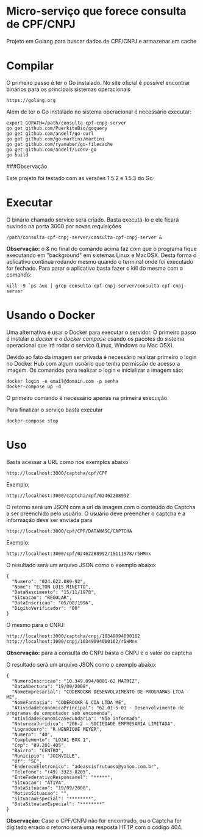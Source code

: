 # Micro-serviço que forece consulta de CPF/CNPJ

Projeto em Golang para buscar dados de CPF/CNPJ e armazenar em cache 

# Compilar

O primeiro passo é ter o Go instalado. No site oficial é possível encontrar binários para os principais sistemas operacionais

    https://golang.org

Além de ter o Go instalado no sistema operacional é necessário executar:

    export GOPATH=/path/consulta-cpf-cnpj-server
    go get github.com/PuerkitoBio/goquery
    go get github.com/andelf/go-curl
    go get github.com/go-martini/martini
    go get github.com/ryanuber/go-filecache
    go get github.com/andelf/iconv-go
    go build

###Observação

Este projeto foi testado com as versões 1.5.2 e 1.5.3 do Go


# Executar

O binário chamado service será criado. Basta executá-lo e ele ficará ouvindo na porta 3000 por novas requisições

    /path/consulta-cpf-cnpj-server/consulta-cpf-cnpj-server &

**Observação:**  o & no final do comando acima faz com que o programa fique executando em "background" em sistemas Linux e MacOSX. Desta forma o aplicativo continua rodando mesmo quando o terminal onde foi executado for fechado. Para parar o aplicativo basta fazer o kill do mesmo com o comando:

    kill -9 `ps aux | grep consulta-cpf-cnpj-server/consulta-cpf-cnpj-server`

# Usando o Docker

Uma alternativa é usar o Docker para executar o servidor. 
O primeiro passo é instalar o _docker_ e o _docker compose_ usando os pacotes do sistema operacional que irá rodar o serviço (Linux, Windows ou Mac OSX). 

Devido ao fato da imagem ser privada é necessário realizar primeiro o login no Docker Hub com algum usuário que tenha permissão de acesso a imagem. Os comandos para realizar o login e inicializar a imagem são:

    docker login -e email@domain.com -p senha
    docker-compose up -d

O primeiro comando é necessário apenas na primeira execução. 

Para finalizar o serviço basta executar

    docker-compose stop

# Uso

Basta acessar a URL como nos exemplos abaixo

    http://localhost:3000/captcha/cpf/CPF

Exemplo:

    http://localhost:3000/captcha/cpf/02462208992
    

O retorno será um JSON com a url da imagem com o conteúdo do Captcha a ser preenchido pelo usuário. O usuário deve preencher o captcha e a informação deve ser enviada para 

    http://localhost:3000/cpf/CPF/DATANASC/CAPTCHA

Exemplo:

    http://localhost:3000/cpf/02462208992/15111978/r5HMnx

O resultado será um arquivo JSON como o exemplo abaixo:

    
    {
      "Numero": "024.622.089-92",
      "Nome": "ELTON LUIS MINETTO",
      "DataNascimento": "15/11/1978",
      "Situacao": "REGULAR",
      "DataInscricao": "05/08/1996",
      "DigitoVerificador": "00"
    }

O mesmo para o CNPJ:

    http://localhost:3000/captcha/cnpj/10349094000162
    http://localhost:3000/cnpj/10349094000162/r5HMnx

**Observação:** para a consulta do CNPJ basta o CNPJ e o valor do captcha

O resultado será um arquivo JSON como o exemplo abaixo:


    {
      "NumeroInscricao": "10.349.094/0001-62 MATRIZ",
      "DataAbertura": "19/09/2008",
      "NomeEmpresarial": "CODEROCKR DESENVOLVIMENTO DE PROGRAMAS LTDA - ME",
      "NomeFantasia": "CODEROCKR & CIA LTDA ME",
      "AtividadeEconomicaPrincipal": "62.01-5-01 - Desenvolvimento de programas de computador sob encomenda",
      "AtividadeEconomicaSecundaria": "Não informada",
      "NaturezaJuridica": "206-2 - SOCIEDADE EMPRESARIA LIMITADA",
      "Logradouro": "R HENRIQUE MEYER",
      "Numero": "40",
      "Complemento": "LOJA1 BOX 1",
      "Cep": "89.201-405",
      "Bairro": "CENTRO",
      "Municipio": "JOINVILLE",
      "Uf": "SC",
      "EnderecoEletronico": "adeassisfrutuoso@yahoo.com.br",
      "Telefone": "(49) 3323-8205",
      "EnteFederativoResponsavel": "*****",
      "Situacao": "ATIVA",
      "DataSituacao": "19/09/2008",
      "MotivoSituacao": "",
      "SituacaoEspecial": "********",
      "DataSituacaoEspecial": "********"
    }

**Observação:** Caso o CPF/CNPJ não for encontrado, ou o Captcha for digitado errado o retorno será uma resposta HTTP com o código 404.
